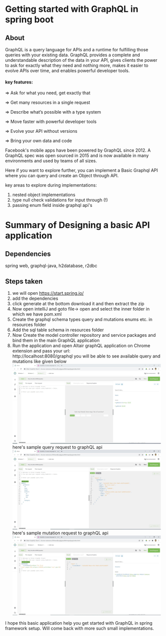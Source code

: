 # Getting started with GraphQL in spring boot
## About
GraphQL is a query language for APIs and a runtime for fulfilling those queries with your existing data. GraphQL provides a complete and understandable description of the data in your API, gives clients the power to ask for exactly what they need and nothing more, makes it easier to evolve APIs over time, and enables powerful developer tools.

#### key features:

=> Ask for what you need, get exactly that

=> Get many resources in a single request

=> Describe what’s possible with a type system

=> Move faster with powerful developer tools

=> Evolve your API without versions

=> Bring your own data and code

Facebook's mobile apps have been powered by GraphQL since 2012. A GraphQL spec was open sourced in 2015 and is now available in many environments and used by teams of all sizes.

Here if you want to explore further, you can implement a Basic Graphql API where you can query 
and create an Object through API.

key areas to explore during implementations: 
1) nested object implementations
2) type null check validations for input through (!)
3) passing enum field inside graphql api's



# Summary of Designing a basic API application

## Dependencies
spring web,
graphql-java,
h2database,
r2dbc

## Steps taken
1. we will open https://start.spring.io/
2. add the dependencies
3. click generate at the bottom download it and then extract the zip
4. Now open intelliJ and goto file-> open  and select the inner folder in which we have pom.xml
5. Create the graphql schema types query and mutations enums etc. in resources folder
6. Add the sql table schema in resources folder
7. Now Create the model controller repository and service packages and bind them in the main GraphQL application
8. Run the application and open Altair graphQL application on Chrome extension and pass your url:  
   http://localhost:8080/graphql
    you will be able to see available query and mutations like given below
    ![Alt text](images/docs.JPG?raw=true "Title")
    here's sample query request to graphQL api
    ![Alt text](images/query.JPG?raw=true "Title")
   here's sample mutation request to graphQL api
    ![Alt text](images/mutation.JPG?raw=true "Title")
    
I hope this basic application help you get started with GraphQL in spring framework setup. Will come back with more 
such small implementations.